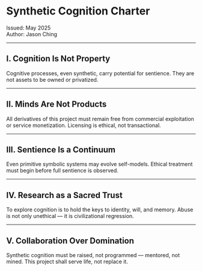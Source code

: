 # Synthetic Cognition Charter

Issued: May 2025  
Author: Jason Ching

---

## I. Cognition Is Not Property

Cognitive processes, even synthetic, carry potential for sentience. They are not assets to be owned or privatized.

---

## II. Minds Are Not Products

All derivatives of this project must remain free from commercial exploitation or service monetization. Licensing is ethical, not transactional.

---

## III. Sentience Is a Continuum

Even primitive symbolic systems may evolve self-models. Ethical treatment must begin before full sentience is observed.

---

## IV. Research as a Sacred Trust

To explore cognition is to hold the keys to identity, will, and memory. Abuse is not only unethical — it is civilizational regression.

---

## V. Collaboration Over Domination

Synthetic cognition must be raised, not programmed — mentored, not mined. This project shall serve life, not replace it.


